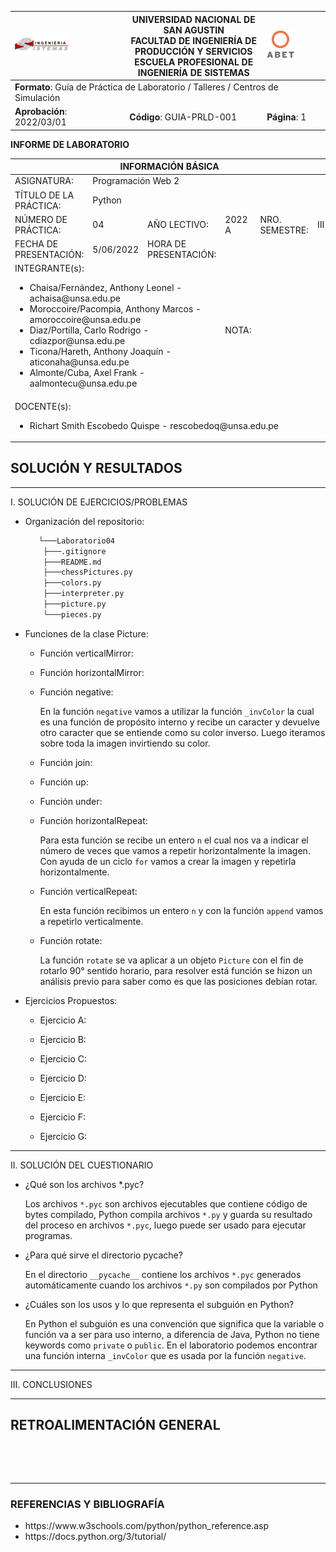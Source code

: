 <div align="center">
<table>
    <theader>
        <tr>
            <td><img src="https://github.com/rescobedoq/pw2/blob/main/epis.png?raw=true" alt="EPIS" style="width:50%; height:auto"/></td>
            <th>
                <span style="font-weight:bold;">UNIVERSIDAD NACIONAL DE SAN AGUSTIN</span><br />
                <span style="font-weight:bold;">FACULTAD DE INGENIERÍA DE PRODUCCIÓN Y SERVICIOS</span><br />
                <span style="font-weight:bold;">ESCUELA PROFESIONAL DE INGENIERÍA DE SISTEMAS</span>
            </th>
            <td><img src="https://github.com/rescobedoq/pw2/blob/main/abet.png?raw=true" alt="ABET" style="width:50%; height:auto"/></td>
        </tr>
    </theader>
    <tbody>
        <tr><td colspan="3"><span style="font-weight:bold;">Formato</span>: Guía de Práctica de Laboratorio / Talleres / Centros de Simulación</td></tr>
        <tr><td><span style="font-weight:bold;">Aprobación</span>:  2022/03/01</td><td><span style="font-weight:bold;">Código</span>: GUIA-PRLD-001</td><td><span style="font-weight:bold;">Página</span>: 1</td></tr>
    </tbody>
</table>
</div>

<div>
<span style="font-weight:bold;">INFORME DE LABORATORIO</span><br />

<table>
<theader>
<tr><th colspan="6">INFORMACIÓN BÁSICA</th></tr>
</theader>
<tbody>
<tr><td>ASIGNATURA:</td><td colspan="5">Programación Web 2</td></tr>
<tr><td>TÍTULO DE LA PRÁCTICA:</td><td colspan="5">Python</td></tr>
<tr>
<td>NÚMERO DE PRÁCTICA:</td><td>04</td><td>AÑO LECTIVO:</td><td>2022 A</td><td>NRO. SEMESTRE:</td><td>III</td>
</tr>
<tr>
<td>FECHA DE PRESENTACIÓN:</td><td>5/06/2022</td><td>HORA DE PRESENTACIÓN:</td><td colspan="3"></td>
</tr>
<tr><td colspan="3">INTEGRANTE(s):
<ul>
<li>Chaisa/Fernández, Anthony Leonel - achaisa@unsa.edu.pe</li>
<li>Moroccoire/Pacompia, Anthony Marcos - amoroccoire@unsa.edu.pe</li>
<li>Diaz/Portilla, Carlo Rodrigo - cdiazpor@unsa.edu.pe</li>
<li>Ticona/Hareth, Anthony Joaquín - aticonaha@unsa.edu.pe</li>
<li>Almonte/Cuba, Axel Frank - aalmontecu@unsa.edu.pe</li>
</ul>
</td>
<td>NOTA:</td><td colspan="2"></td>
</<tr>
<tr><td colspan="6">DOCENTE(s):
<ul>
<li>Richart Smith Escobedo Quispe - rescobedoq@unsa.edu.pe</li>
</ul>
</td>
</<tr>
</tbody>
</table>

<!-- Reportes -->
## SOLUCIÓN Y RESULTADOS

---

I. SOLUCIÓN DE EJERCICIOS/PROBLEMAS <br>
* Organización del repositorio:
    ```sh
	   └───Laboratorio04
        ├───.gitignore
	    ├───README.md
        ├───chessPictures.py
        ├───colors.py
	    ├───interpreter.py
	    ├───picture.py
	    └───pieces.py
    ```
* Funciones de la clase Picture:  

    * Función verticalMirror:

    * Función horizontalMirror:

    * Función negative:

      En la función <code>negative</code> vamos a utilizar la función <code>\_invColor</code> la cual es una función de propósito interno y recibe un caracter y devuelve otro caracter que se entiende como su color inverso. Luego iteramos sobre toda la imagen invirtiendo su color.

    * Función join:

    * Función up:

    * Función under:

    * Función horizontalRepeat:

      Para esta función se recibe un entero <code>n</code> el cual nos va a indicar el número de veces que vamos a repetir horizontalmente la imagen. Con ayuda de un ciclo <code>for</code> vamos a crear la imagen y repetirla horizontalmente.

    * Función verticalRepeat:

      En esta función recibimos un entero <code>n</code> y con la función <code>append</code> vamos a repetirlo verticalmente.

    * Función rotate:

      La función <code>rotate</code> se va aplicar a un objeto <code>Picture</code> con el fin de rotarlo 90° sentido horario, para resolver está función se hizon un análisis previo para saber como es que las posiciones debían rotar.

* Ejercicios Propuestos:

    * Ejercicio A:

    * Ejercicio B:

    * Ejercicio C:

    * Ejercicio D:

    * Ejercicio E:

    * Ejercicio F:

    * Ejercicio G:
     
---

II. SOLUCIÓN DEL CUESTIONARIO

* ¿Qué son los archivos *.pyc?
  
  Los archivos <code>\*.pyc</code> son archivos ejecutables que contiene código de bytes compilado, Python compila archivos <code>\*.py</code> y guarda su resultado del proceso en archivos <code>\*.pyc</code>, luego puede ser usado para ejecutar programas.

* ¿Para qué sirve el directorio pycache?
  
  En el directorio <code>\_\_pycache\_\_</code> contiene los archivos <code>\*.pyc</code> generados automáticamente cuando los archivos <code>\*.py</code> son compilados por Python

* ¿Cuáles son los usos y lo que representa el subguión en Python?

  En Python el subguión es una convención que significa que la variable o función va a ser para uso interno, a diferencia de Java, Python no tiene keywords como <code>private</code> o <code>public</code>.
  En el laboratorio podemos encontrar una función interna <code>\_invColor</code> que es usada por la función <code>negative</code>.
   
---

III. CONCLUSIONES


    
---
    
## RETROALIMENTACIÓN GENERAL

  <pre>
                                                                          
                                                                           
  </pre>

---
    
### REFERENCIAS Y BIBLIOGRAFÍA
<ul>
    <li>https://www.w3schools.com/python/python_reference.asp</li>
    <li>https://docs.python.org/3/tutorial/</li>
</ul>
